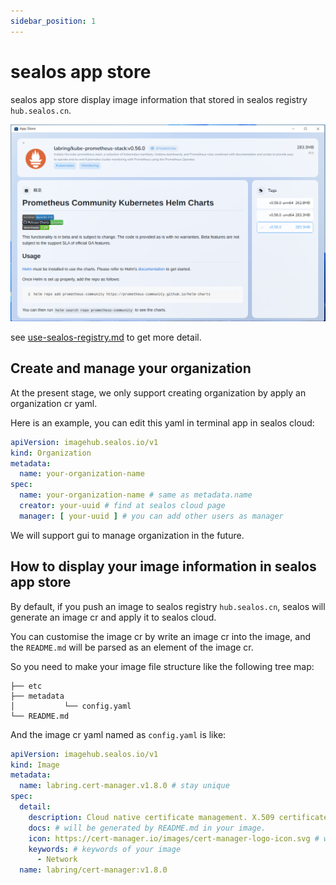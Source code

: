 ```yaml
---
sidebar_position: 1
---
```


# sealos app store

sealos app store display image information that stored in sealos registry `hub.sealos.cn`.

![img.png](img.png)

see [use-sealos-registry.md](use-sealos-registry.md) to get more detail.

## Create and manage your organization

At the present stage, we only support creating organization by apply an organization cr yaml.

Here is an example, you can edit this yaml in terminal app in sealos cloud:

```yaml
apiVersion: imagehub.sealos.io/v1
kind: Organization
metadata:
  name: your-organization-name
spec:
  name: your-organization-name # same as metadata.name
  creator: your-uuid # find at sealos cloud page
  manager: [ your-uuid ] # you can add other users as manager
```

We will support gui to manage organization in the future.

## How to display your image information in sealos app store

By default, if you push an image to sealos registry `hub.sealos.cn`, sealos will generate an image cr and apply it to
sealos cloud.

You can customise the image cr by write an image cr into the image, and the `README.md` will be parsed as an element of the image cr.

So you need to make your image file structure like the following tree map:

```text
├── etc
├── metadata
│           └── config.yaml
└── README.md
```

And the image cr yaml named as `config.yaml` is like:

```yaml
apiVersion: imagehub.sealos.io/v1
kind: Image
metadata:
  name: labring.cert-manager.v1.8.0 # stay unique
spec:
  detail:
    description: Cloud native certificate management. X.509 certificate management for Kubernetes and OpenShift
    docs: # will be generated by README.md in your image. 
    icon: https://cert-manager.io/images/cert-manager-logo-icon.svg # we only support image url at this stage.
    keywords: # keywords of your image
      - Network
  name: labring/cert-manager:v1.8.0
```
